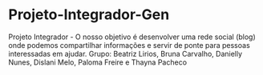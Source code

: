 # Projeto-Integrador-Gen
Projeto Integrador - O nosso objetivo é desenvolver uma rede social (blog) onde podemos compartilhar informações e servir de ponte para pessoas interessadas em ajudar.        Grupo: Beatriz Lirios, Bruna Carvalho, Danielly Nunes, Dislani Melo, Paloma Freire e Thayna Pacheco    
